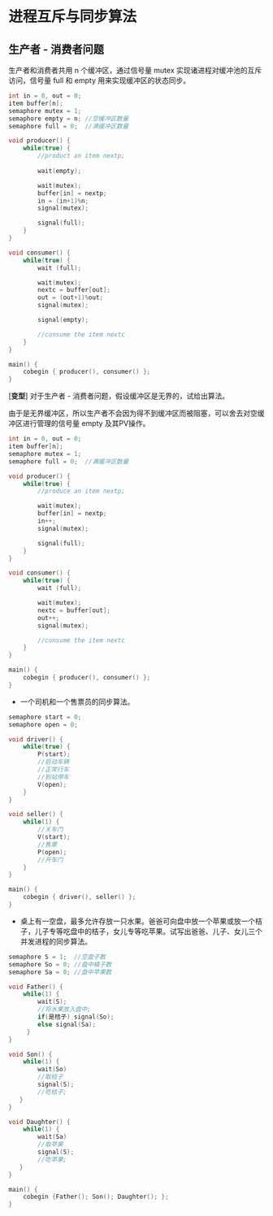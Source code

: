 # 进程互斥与同步算法

## 生产者 - 消费者问题

生产者和消费者共用 n 个缓冲区，通过信号量 mutex 实现诸进程对缓冲池的互斥访问，信号量 full 和 empty 用来实现缓冲区的状态同步。

```cpp
int in = 0, out = 0;
item buffer[n];
semaphore mutex = 1;
semaphore empty = n; //空缓冲区数量
semaphore full = 0;  //满缓冲区数量

void producer() {
    while(true) {
        //product an item nextp;
        
        wait(empty);

        wait(mutex);
        buffer[in] = nextp;
        in = (in+1)%n;
        signal(mutex);

        signal(full);
    }
}

void consumer() {
    while(true) {
        wait (full);

        wait(mutex);
        nextc = buffer[out];
        out = (out+1)%out;
        signal(mutex);

        signal(empty);

        //consume the item nextc
    }
}

main() {
    cobegin { producer(), consumer() };
}
```

[**变型**] 对于生产者 - 消费者问题，假设缓冲区是无界的，试给出算法。

由于是无界缓冲区，所以生产者不会因为得不到缓冲区而被阻塞，可以舍去对空缓冲区进行管理的信号量 empty 及其PV操作。

```cpp
int in = 0, out = 0;
item buffer[n];
semaphore mutex = 1;
semaphore full = 0;  //满缓冲区数量

void producer() {
    while(true) {
        //produce an item nextp;

        wait(mutex);
        buffer[in] = nextp;
        in++;
        signal(mutex);

        signal(full);
    }
}

void consumer() {
    while(true) {
        wait (full);

        wait(mutex);
        nextc = buffer[out];
        out++;
        signal(mutex);

        //consume the item nextc
    }
}

main() {
    cobegin { producer(), consumer() };
}
```

* 一个司机和一个售票员的同步算法。

```cpp
semaphore start = 0;
semaphore open = 0;

void driver() {
    while(true) {
        P(start);
        //启动车辆
        //正常行车
        //到站停车
        V(open);
    }
}

void seller() {
    while(1) {
        //关车门
        V(start);
        //售票
        P(open);
        //开车门
    }
}

main() {
    cobegin { driver(), seller() };
}
```

* 桌上有一空盘，最多允许存放一只水果。爸爸可向盘中放一个苹果或放一个桔子，儿子专等吃盘中的桔子，女儿专等吃苹果。试写出爸爸、儿子、女儿三个并发进程的同步算法。

```cpp
semaphore S = 1;  //空盘子数
semaphore So = 0; //盘中橘子数
semaphore Sa = 0; //盘中苹果数

void Father() {
    while(1) {
        wait(S);
        //将水果放入盘中;
        if(是桔子) signal(So);
        else signal(Sa);
     }
}

void Son() {
    while(1) {
        wait(So)
        //取桔子
        signal(S);
        //吃桔子;
   }
}

void Daughter() {
    while(1) {
        wait(Sa)
        //取苹果
        signal(S);
        //吃苹果;
   }
}

main() {
    cobegin {Father(); Son(); Daughter(); };
}
```
